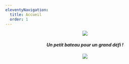 ```yaml
---
eleventyNavigation:
  title: Accueil
  order: 1
---
```

<p style="text-align: center"><img src="/images/logo_TDMB_ok.jpg"></p><h4 style="text-align: center"><em>Un petit bateau pour un grand défi !</em></h4><h4 style="text-align: center"><img src="/images/titre_ok_1.jpg"></h4>